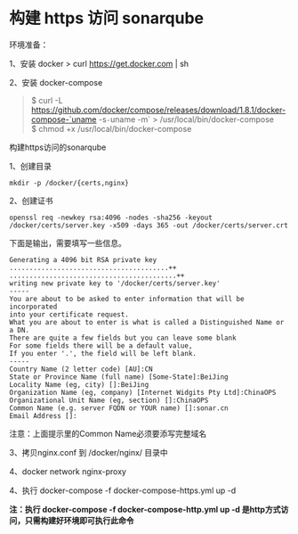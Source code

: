 # 构建 https 访问 sonarqube

环境准备：   

1、安装 docker
	> curl https://get.docker.com | sh

2、安装 docker-compose
> $ curl -L https://github.com/docker/compose/releases/download/1.8.1/docker-compose-`uname -s`-`uname -m` > /usr/local/bin/docker-compose  
> $ chmod +x /usr/local/bin/docker-compose

构建https访问的sonarqube

1、创建目录  
	
	mkdir -p /docker/{certs,nginx}

2、创建证书  

	openssl req -newkey rsa:4096 -nodes -sha256 -keyout /docker/certs/server.key -x509 -days 365 -out /docker/certs/server.crt

下面是输出，需要填写一些信息。
```
Generating a 4096 bit RSA private key
........................................++
..........................................++
writing new private key to '/docker/certs/server.key'
-----
You are about to be asked to enter information that will be incorporated
into your certificate request.
What you are about to enter is what is called a Distinguished Name or a DN.
There are quite a few fields but you can leave some blank
For some fields there will be a default value,
If you enter '.', the field will be left blank.
-----
Country Name (2 letter code) [AU]:CN
State or Province Name (full name) [Some-State]:BeiJing
Locality Name (eg, city) []:BeiJing
Organization Name (eg, company) [Internet Widgits Pty Ltd]:ChinaOPS
Organizational Unit Name (eg, section) []:ChinaOPS 
Common Name (e.g. server FQDN or YOUR name) []:sonar.cn
Email Address []:
```
注意：上面提示里的Common Name必须要添写完整域名

3、拷贝nginx.conf 到 /docker/nginx/ 目录中  

4、docker network nginx-proxy  

4、执行 docker-compose -f docker-compose-https.yml up -d  

**注：执行 docker-compose -f docker-compose-http.yml up -d 是http方式访问，只需构建好环境即可执行此命令**
